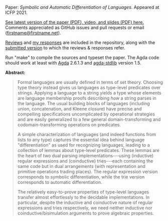 Paper: *Symbolic and Automatic Differentiation of Languages*.
Appeared at ICFP 2021.

[See latest version of the paper (PDF), video, and slides (PDF) here.](http://conal.net/papers/language-derivatives/)
Comments appreciated as GitHub issues and pull requests or email (firstname@firstname.net).

[Reviews](reviews.md) and [my responses](response-to-reviews.md) are included in the repository, along with the [submitted version](icfp21-submitted.pdf) to which the reviews & responses refer.

Run "make" to compile the sources and typeset the paper.
The Agda code should work at least with [Agda](https://github.com/agda/agda) 2.6.1.3 and [agda-stdlib](https://github.com/agda/agda-stdlib) version 1.5.

**Abstract:**

> Formal languages are usually defined in terms of set theory. Choosing type theory instead gives us languages as type-level predicates over strings. Applying a language to a string yields a type whose elements are language membership proofs describing *how* a string parses in the language. The usual building blocks of languages (including union, concatenation, and Kleene closure) have precise and compelling specifications uncomplicated by operational strategies and are easily generalized to a few general domain-transforming and codomain-transforming operations on predicates.
> 
> A simple characterization of languages (and indeed functions from lists to any type) captures the essential idea behind language "differentiation" as used for recognizing languages, leading to a collection of lemmas about type-level predicates.
> These lemmas are the heart of two dual parsing implementations---using (inductive) regular expressions and (coinductive) tries---each containing the same code but in dual arrangements (with representation and primitive operations trading places).
> The regular expression version corresponds to symbolic differentiation, while the trie version corresponds to automatic differentiation.
> 
> The relatively easy-to-prove properties of type-level languages transfer almost effortlessly to the decidable implementations. In particular, despite the inductive and coinductive nature of regular expressions and tries respectively, we need neither inductive nor coinductive/bisimulation arguments to prove algebraic properties.

